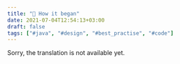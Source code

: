 ```yaml
---
title: "🚀 How it began"
date: 2021-07-04T12:54:13+03:00
draft: false
tags: ["#java", "#design", "#best_practise", "#code"]
---
```


​​Sorry, the translation is not available yet.
